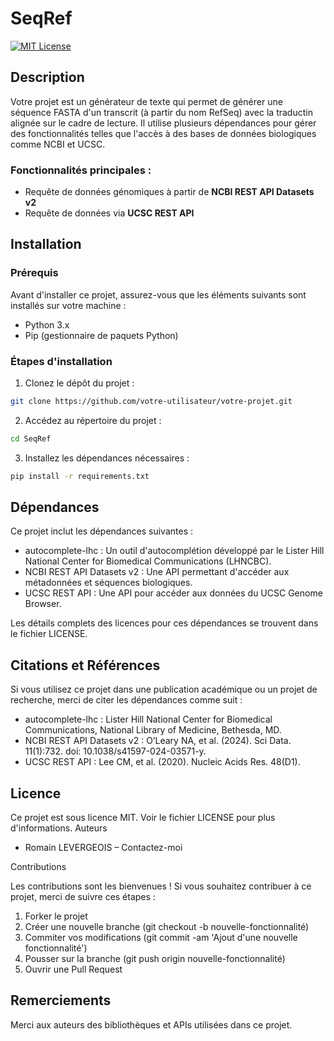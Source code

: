 # SeqRef

[![MIT License](https://img.shields.io/badge/License-MIT-green.svg)](https://opensource.org/licenses/MIT)

## Description

Votre projet est un générateur de texte qui permet de générer une séquence FASTA d'un transcrit (à partir du nom RefSeq) avec la traductin alignée sur le cadre de lecture. Il utilise plusieurs dépendances pour gérer des fonctionnalités telles que l'accès à des bases de données biologiques comme NCBI et UCSC.

### Fonctionnalités principales :
- Requête de données génomiques à partir de **NCBI REST API Datasets v2**
- Requête de données via **UCSC REST API**

## Installation

### Prérequis

Avant d'installer ce projet, assurez-vous que les éléments suivants sont installés sur votre machine :
- Python 3.x
- Pip (gestionnaire de paquets Python)

### Étapes d'installation

1. Clonez le dépôt du projet :
```bash
git clone https://github.com/votre-utilisateur/votre-projet.git
```

2. Accédez au répertoire du projet :
```bash
cd SeqRef
```

3. Installez les dépendances nécessaires :
```bash
pip install -r requirements.txt
```

## Dépendances

Ce projet inclut les dépendances suivantes :
* autocomplete-lhc : Un outil d'autocomplétion développé par le Lister Hill National Center for Biomedical Communications (LHNCBC).
* NCBI REST API Datasets v2 : Une API permettant d'accéder aux métadonnées et séquences biologiques.
* UCSC REST API : Une API pour accéder aux données du UCSC Genome Browser.

Les détails complets des licences pour ces dépendances se trouvent dans le fichier LICENSE.

## Citations et Références

Si vous utilisez ce projet dans une publication académique ou un projet de recherche, merci de citer les dépendances comme suit :
- autocomplete-lhc : Lister Hill National Center for Biomedical Communications, National Library of Medicine, Bethesda, MD.
- NCBI REST API Datasets v2 :
O’Leary NA, et al. (2024). Sci Data. 11(1):732. doi: 10.1038/s41597-024-03571-y.
- UCSC REST API :
Lee CM, et al. (2020). Nucleic Acids Res. 48(D1).

## Licence

Ce projet est sous licence MIT. Voir le fichier LICENSE pour plus d'informations.
Auteurs

* Romain LEVERGEOIS – Contactez-moi

Contributions

Les contributions sont les bienvenues ! Si vous souhaitez contribuer à ce projet, merci de suivre ces étapes :
1. Forker le projet
2. Créer une nouvelle branche (git checkout -b nouvelle-fonctionnalité)
3. Commiter vos modifications (git commit -am 'Ajout d'une nouvelle fonctionnalité')
4. Pousser sur la branche (git push origin nouvelle-fonctionnalité)
5. Ouvrir une Pull Request

## Remerciements

Merci aux auteurs des bibliothèques et APIs utilisées dans ce projet.
